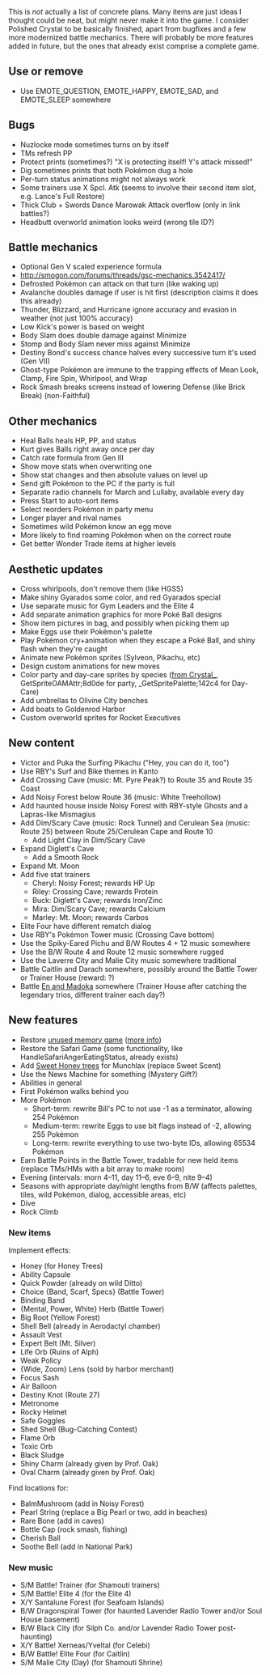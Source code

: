 This is *not* actually a list of concrete plans. Many items are just ideas I thought could be neat, but might never make it into the game. I consider Polished Crystal to be basically finished, apart from bugfixes and a few more modernized battle mechanics. There will probably be more features added in future, but the ones that already exist comprise a complete game.


## Use or remove

* Use EMOTE_QUESTION, EMOTE_HAPPY, EMOTE_SAD, and EMOTE_SLEEP somewhere


## Bugs

* Nuzlocke mode sometimes turns on by itself
* TMs refresh PP
* Protect prints (sometimes?) "X is protecting itself! Y's attack missed!"
* Dig sometimes prints that both Pokémon dug a hole
* Per-turn status animations might not always work
* Some trainers use X Spcl. Atk (seems to involve their second item slot, e.g. Lance's Full Restore)
* Thick Club + Swords Dance Marowak Attack overflow (only in link battles?)
* Headbutt overworld animation looks weird (wrong tile ID?)


## Battle mechanics

* Optional Gen V scaled experience formula
* http://smogon.com/forums/threads/gsc-mechanics.3542417/
* Defrosted Pokémon can attack on that turn (like waking up)
* Avalanche doubles damage if user is hit first (description claims it does this already)
* Thunder, Blizzard, and Hurricane ignore accuracy and evasion in weather (not just 100% accuracy)
* Low Kick's power is based on weight
* Body Slam does double damage against Minimize
* Stomp and Body Slam never miss against Minimize
* Destiny Bond's success chance halves every successive turn it's used (Gen VII)
* Ghost-type Pokémon are immune to the trapping effects of Mean Look, Clamp, Fire Spin, Whirlpool, and Wrap
* Rock Smash breaks screens instead of lowering Defense (like Brick Break) (non-Faithful)


## Other mechanics

* Heal Balls heals HP, PP, and status
* Kurt gives Balls right away once per day
* Catch rate formula from Gen III
* Show move stats when overwriting one
* Show stat changes and then absolute values on level up
* Send gift Pokémon to the PC if the party is full
* Separate radio channels for March and Lullaby, available every day
* Press Start to auto-sort items
* Select reorders Pokémon in party menu
* Longer player and rival names
* Sometimes wild Pokémon know an egg move
* More likely to find roaming Pokémon when on the correct route
* Get better Wonder Trade items at higher levels


## Aesthetic updates

* Cross whirlpools, don't remove them (like HGSS)
* Make shiny Gyarados some color, and red Gyarados special
* Use separate music for Gym Leaders and the Elite 4
* Add separate animation graphics for more Poké Ball designs
* Show item pictures in bag, and possibly when picking them up
* Make Eggs use their Pokémon's palette
* Play Pokémon cry+animation when they escape a Poké Ball, and shiny flash when they're caught
* Animate new Pokémon sprites (Sylveon, Pikachu, etc)
* Design custom animations for new moves
* Color party and day-care sprites by species ([from Crystal_](https://hax.iimarck.us/topic/6932/), GetSpriteOAMAttr;8d0de for party, \_GetSpritePalette;142c4 for Day-Care)
* Add umbrellas to Olivine City benches
* Add boats to Goldenrod Harbor
* Custom overworld sprites for Rocket Executives


## New content

* Victor and Puka the Surfing Pikachu ("Hey, you can do it, too")
* Use RBY's Surf and Bike themes in Kanto
* Add Crossing Cave (music: Mt. Pyre Peak?) to Route 35 and Route 35 Coast
* Add Noisy Forest below Route 36 (music: White Treehollow)
* Add haunted house inside Noisy Forest with RBY-style Ghosts and a Lapras-like Mismagius
* Add Dim/Scary Cave (music: Rock Tunnel) and Cerulean Sea (music: Route 25) between Route 25/Cerulean Cape and Route 10
   * Add Light Clay in Dim/Scary Cave
* Expand Diglett's Cave
   * Add a Smooth Rock
* Expand Mt. Moon
* Add five stat trainers
   * Cheryl: Noisy Forest; rewards HP Up
   * Riley: Crossing Cave; rewards Protein
   * Buck: Diglett's Cave; rewards Iron/Zinc
   * Mira: Dim/Scary Cave; rewards Calcium
   * Marley: Mt. Moon; rewards Carbos
* Elite Four have different rematch dialog
* Use RBY's Pokémon Tower music (Crossing Cave bottom)
* Use the Spiky-Eared Pichu and B/W Routes 4 + 12 music somewhere
* Use the B/W Route 4 and Route 12 music somewhere rugged
* Use the Laverre City and Malie City music somewhere traditional
* Battle Caitlin and Darach somewhere, possibly around the Battle Tower or Trainer House (reward: ?)
* Battle [En and Madoka](http://bulbapedia.bulbagarden.net/wiki/The_Legendary_Rotation_Battle!) somewhere (Trainer House after catching the legendary trios, different trainer each day?)


## New features

* Restore [unused memory game](http://iimarck.us/i/memory/) ([more info](https://tcrf.net/Pok%C3%A9mon_Gold_and_Silver#Unused_Memory_Game))
* Restore the Safari Game (some functionality, like HandleSafariAngerEatingStatus, already exists)
* Add [Sweet Honey trees](http://iimarck.us/i/sweet-honey/) for Munchlax (replace Sweet Scent)
* Use the News Machine for something (Mystery Gift?)
* Abilities in general
* First Pokémon walks behind you
* More Pokémon
   * Short-term: rewrite Bill's PC to not use -1 as a terminator, allowing 254 Pokémon
   * Medium-term: rewrite Eggs to use bit flags instead of -2, allowing 255 Pokémon
   * Long-term: rewrite everything to use two-byte IDs, allowing 65534 Pokémon
* Earn Battle Points in the Battle Tower, tradable for new held items (replace TMs/HMs with a bit array to make room)
* Evening (intervals: morn 4–11, day 11–6, eve 6–9, nite 9–4)
* Seasons with appropriate day/night lengths from B/W (affects palettes, tiles, wild Pokémon, dialog, accessible areas, etc)
* Dive
* Rock Climb


### New items

Implement effects:

* Honey (for Honey Trees)
* Ability Capsule
* Quick Powder (already on wild Ditto)
* Choice {Band, Scarf, Specs} (Battle Tower)
* Binding Band
* {Mental, Power, White} Herb (Battle Tower)
* Big Root (Yellow Forest)
* Shell Bell (already in Aerodactyl chamber)
* Assault Vest
* Expert Belt (Mt. Silver)
* Life Orb (Ruins of Alph)
* Weak Policy
* {Wide, Zoom} Lens (sold by harbor merchant)
* Focus Sash
* Air Balloon
* Destiny Knot (Route 27)
* Metronome
* Rocky Helmet
* Safe Goggles
* Shed Shell (Bug-Catching Contest)
* Flame Orb
* Toxic Orb
* Black Sludge
* Shiny Charm (already given by Prof. Oak)
* Oval Charm (already given by Prof. Oak)

Find locations for:

* BalmMushroom (add in Noisy Forest)
* Pearl String (replace a Big Pearl or two, add in beaches)
* Rare Bone (add in caves)
* Bottle Cap (rock smash, fishing)
* Cherish Ball
* Soothe Bell (add in National Park)


### New music

* S/M Battle! Trainer (for Shamouti trainers)
* S/M Battle! Elite 4 (for the Elite 4)
* X/Y Santalune Forest (for Seafoam Islands)
* B/W Dragonspiral Tower (for haunted Lavender Radio Tower and/or Soul House basement)
* B/W Black City (for Silph Co. and/or Lavender Radio Tower post-haunting)
* X/Y Battle! Xerneas/Yveltal (for Celebi)
* B/W Battle! Elite Four (for Caitlin)
* S/M Malie City (Day) (for Shamouti Shrine)
